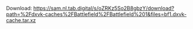 Download: https://sam.nl.tab.digital/s/oZRKz5So2B8gbzY/download?path=%2Fdxvk-caches%2FBattlefield%2FBattlefield%201&files=bf1.dxvk-cache.tar.xz
